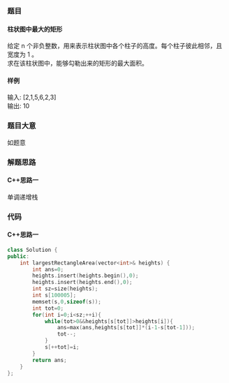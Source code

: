 ### 题目
#### 柱状图中最大的矩形
给定 n 个非负整数，用来表示柱状图中各个柱子的高度。每个柱子彼此相邻，且宽度为 1 。  
求在该柱状图中，能够勾勒出来的矩形的最大面积。
#### 样例
输入: [2,1,5,6,2,3]  
输出: 10
### 题目大意
如题意
### 解题思路
#### C++思路一
单调递增栈
### 代码
#### C++思路一
```C++
class Solution {
public:
    int largestRectangleArea(vector<int>& heights) {
        int ans=0;
        heights.insert(heights.begin(),0);
        heights.insert(heights.end(),0);
        int sz=size(heights);
        int s[100005];
        memset(s,0,sizeof(s));
        int tot=0;
        for(int i=0;i<sz;++i){
            while(tot>0&&heights[s[tot]]>heights[i]){
                ans=max(ans,heights[s[tot]]*(i-1-s[tot-1]));
                tot--;
            }
            s[++tot]=i;
        }
        return ans;
    }
};
```